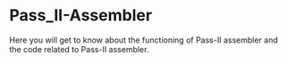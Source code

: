 # Pass_II-Assembler
Here you will get to know about the functioning of Pass-II assembler and the code related to Pass-II assembler.

